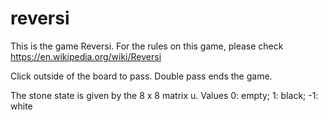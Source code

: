 # reversi
This is the game Reversi. For the rules on this game, please check https://en.wikipedia.org/wiki/Reversi

Click outside of the board to pass. Double pass ends the game.

The stone state is given by the 8 x 8 matrix u.  Values  0: empty;   1: black;   -1: white
